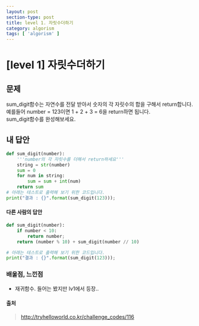 ```yaml
---
layout: post
section-type: post
title: level 1. 자릿수더하기
category: algorism
tags: [ 'algorism' ]
---
```


# [level 1] 자릿수더하기

## 문제

sum_digit함수는 자연수를 전달 받아서 숫자의 각 자릿수의 합을 구해서 return합니다.  
예를들어 number = 123이면 1 + 2 + 3 = 6을 return하면 됩니다.  
sum_digit함수를 완성해보세요.

## 내 답안

```python
def sum_digit(number):
    '''number의 각 자릿수를 더해서 return하세요'''
    string = str(number)
    sum = 0
    for num in string:
        sum = sum + int(num)
    return sum
# 아래는 테스트로 출력해 보기 위한 코드입니다.
print("결과 : {}".format(sum_digit(123)));

```

#### 다른 사람의 답안

```python
def sum_digit(number):
    if number < 10:
        return number;
    return (number % 10) + sum_digit(number // 10)

# 아래는 테스트로 출력해 보기 위한 코드입니다.
print("결과 : {}".format(sum_digit(123)));
```

### 배울점, 느낀점

- 재귀함수. 들어는 봤지만 lv1에서 등장..

#### 출처
> <http://tryhelloworld.co.kr/challenge_codes/116>
